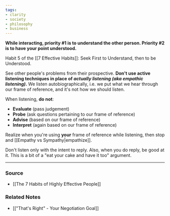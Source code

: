 ```yaml
---
tags:
- clarity
- society
- philosophy
- business
---
```

**While interacting, priority #1 is to understand the other person. Priority #2 is to have your point understood.**

Habit 5 of the [[7 Effective Habits]]: Seek First to Understand, then to be Understood.

See other people's problems from their prospective. **Don't use active listening techniques in place of *actually listening (aka empathic listening)*.** We listen autobiographically, i.e. we put what we hear through our frame of reference, and it's not how we should listen.

When listening, **do not**:

- **Evaluate** (pass judgement)
- **Probe** (ask questions pertaining to our frame of reference)
- **Advise** (based on our frame of reference)
- **Interpret** (again based on our frame of reference)

Realize when you're using **your** frame of reference while listening, then stop and [[Empathy vs Sympathy|empathize]].

Don't listen only with the intent to reply. Also, when you do reply, be good at it. This is a bit of a "eat your cake and have it too" argument.

---
### Source
- [[The 7 Habits of Highly Effective People]]

### Related Notes
- [["That's Right" - Your Negotiation Goal]]